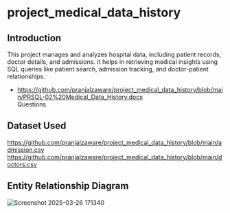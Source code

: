 # project_medical_data_history

## Introduction
This project manages and analyzes hospital data, including patient records, doctor details, and admissions. It helps in retrieving medical insights using SQL queries like patient search, admission tracking, and doctor-patient relationships.

-  <a> https://github.com/pranjalzaware/project_medical_data_history/blob/main/PRSQL-02%20Medical_Data_History.docx</a><br>Questions</br>

## Dataset Used
https://github.com/pranjalzaware/project_medical_data_history/blob/main/admission.csv
https://github.com/pranjalzaware/project_medical_data_history/blob/main/doctors.csv



## Entity Relationship Diagram
![Screenshot 2025-03-26 171340](https://github.com/user-attachments/assets/854fd904-5802-4885-85fb-939aebcd57c7)

